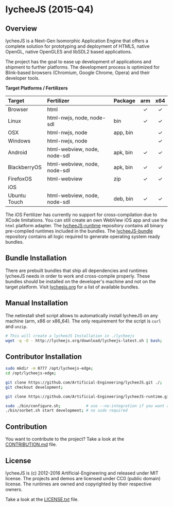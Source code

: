
# lycheeJS (2015-Q4)


## Overview

lycheeJS is a Next-Gen Isomorphic Application Engine that
offers a complete solution for prototyping and deployment
of HTML5, native OpenGL, native OpenGLES and libSDL2 based
applications.

The project has the goal to ease up development of applications
and shipment to further platforms. The development process is
optimized for Blink-based browsers (Chromium, Google Chrome,
Opera) and their developer tools.


**Target Platforms / Fertilizers**

| Target       | Fertilizer                   | Package  | arm | x64 |
|:-------------|:-----------------------------|:---------|:---:|:---:|
| Browser      | html                         |          |  ✓  |  ✓  |
| Linux        | html-nwjs, node, node-sdl    | bin      |  ✓  |  ✓  |
| OSX          | html-nwjs, node              | app, bin |     |  ✓  |
| Windows      | html-nwjs, node              |          |     |  ✓  |
| Android      | html-webview, node, node-sdl | apk, bin |  ✓  |  ✓  |
| BlackberryOS | html-webview, node, node-sdl | apk, bin |  ✓  |  ✓  |
| FirefoxOS    | html-webview                 | zip      |  ✓  |  ✓  |
| iOS          |                              |          |     |     |
| Ubuntu Touch | html-webview, node, node-sdl | deb, bin |  ✓  |  ✓  |

The iOS Fertilizer has currently no support for cross-compilation
due to XCode limitations. You can still create an own WebView iOS
app and use the `html` platform adapter.
The [lycheeJS-runtime](https://github.com/Artificial-Engineering/lycheeJS-runtime.git)
repository contains all binary pre-compiled runtimes included
in the bundles.
The [lycheeJS-bundle](https://github.com/Artificial-Engineering/lycheeJS-bundle.git)
repository contains all logic required to generate operating
system ready bundles.


## Bundle Installation

There are prebuilt bundles that ship all dependencies and
runtimes lycheeJS needs in order to work and cross-compile
properly. These bundles should be installed on the developer's
machine and not on the target platform. Visit [lycheejs.org](http://lycheejs.org)
for a list of available bundles.


## Manual Installation

The netinstall shell script allows to automatically install
lycheeJS on any machine (arm, x86 or x86\_64). The only
requirement for the script is `curl` and `unzip`.

```bash
# This will create a lycheeJS Installation in ./lycheejs
wget -q -O - http://lycheejs.org/download/lycheejs-latest.sh | bash;
```


## Contributor Installation

```bash
sudo mkdir -m 0777 /opt/lycheejs-edge;
cd /opt/lycheejs-edge;

git clone https://github.com/Artificial-Engineering/lycheeJS.git ./;
git checkout development;

git clone https://github.com/Artificial-Engineering/lycheeJS-runtime.git ./bin/runtime;

sudo ./bin/configure.sh;           # use --no-integration if you want a sandboxed installation
./bin/sorbet.sh start development; # no sudo required
```


## Contribution

You want to contribute to the project?
Take a look at the [CONTRIBUTION.md](asset/CONTRIBUTION.md) file.


## License

lycheeJS is (c) 2012-2016 Artificial-Engineering and released under MIT license.
The projects and demos are licensed under CC0 (public domain) license.
The runtimes are owned and copyrighted by their respective owners.

Take a look at the [LICENSE.txt](LICENSE.txt) file.

